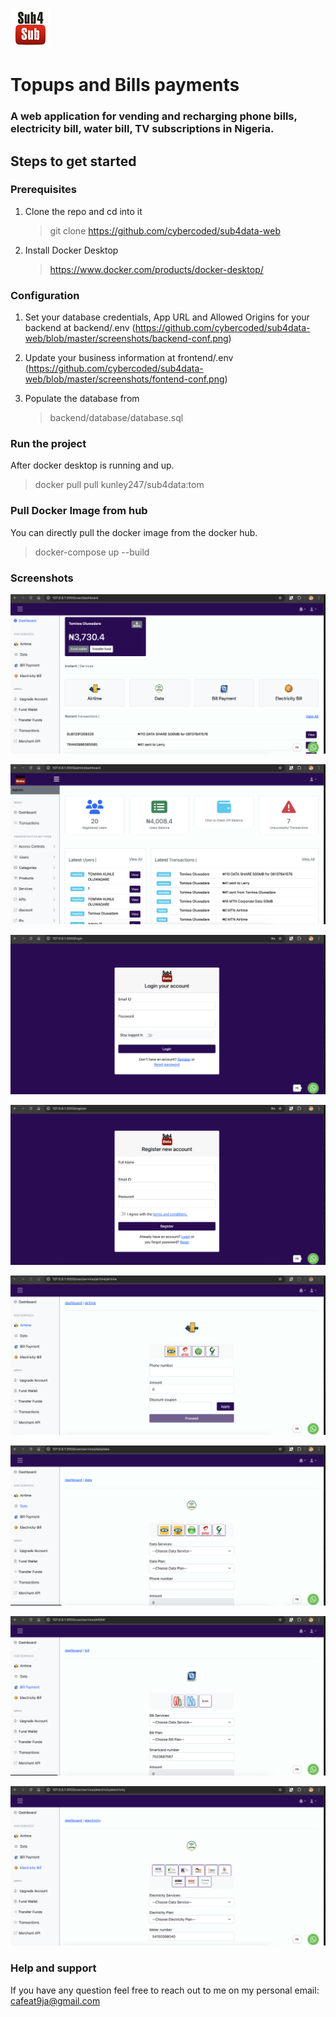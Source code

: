 ![Sub4Data Logo](https://github.com/cybercoded/sub4data-web/blob/master/screenshots/logo.jpg)

# Topups and Bills payments
### A web application for vending and recharging phone bills, electricity bill, water bill, TV subscriptions in Nigeria. 


## Steps to get started

### Prerequisites 
1.  Clone the repo and cd into it
    > git clone https://github.com/cybercoded/sub4data-web
    
1.  Install Docker Desktop
    > https://www.docker.com/products/docker-desktop/ 

### Configuration 
1.  Set your database credentials, App URL and Allowed Origins for your backend at backend/.env
    (https://github.com/cybercoded/sub4data-web/blob/master/screenshots/backend-conf.png)

1.  Update your business information at frontend/.env
    (https://github.com/cybercoded/sub4data-web/blob/master/screenshots/fontend-conf.png)

1.  Populate the database from 
    > backend/database/database.sql

### Run the project 

After docker desktop is running and up.
> docker pull pull kunley247/sub4data:tom


### Pull Docker Image from hub 
You can directly pull the docker image from the docker hub.
> docker-compose up --build

### Screenshots
![dashboard](https://github.com/cybercoded/sub4data-web/blob/master/screenshots/dashboard.png)

![admin-dashboard](https://github.com/cybercoded/sub4data-web/blob/master/screenshots/admin-dashboard.png)

![login-page](https://github.com/cybercoded/sub4data-web/blob/master/screenshots/login-page.png)

![register-page](https://github.com/cybercoded/sub4data-web/blob/master/screenshots/register-page.png)

![buy-airtime](https://github.com/cybercoded/sub4data-web/blob/master/screenshots/buy-airtime.png)

![buy-data](https://github.com/cybercoded/sub4data-web/blob/master/screenshots/buy-data.png)

![buy-bill](https://github.com/cybercoded/sub4data-web/blob/master/screenshots/buy-bill.png)

![buy-electricity](https://github.com/cybercoded/sub4data-web/blob/master/screenshots/buy-electricity.png)

### Help and support
If you have any question feel free to reach out to me on my personal email: cafeat9ja@gmail.com
